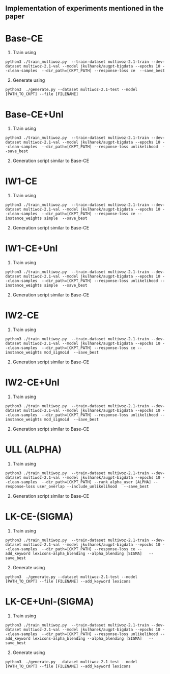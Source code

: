## Implementation of experiments mentioned in the paper

# Base-CE

1.   Train using
```
python3 ./train_multiwoz.py  --train-dataset multiwoz-2.1-train --dev-dataset multiwoz-2.1-val --model jkulhanek/augpt-bigdata --epochs 10 --clean-samples  --dir_path=[CKPT_PATH] --response-loss ce  --save_best
```
2.   Generate using

```
python3  ./generate.py --dataset multiwoz-2.1-test --model [PATH_TO_CKPT] --file [FILENAME]

```

# Base-CE+Unl

1.   Train using
```
python3 ./train_multiwoz.py  --train-dataset multiwoz-2.1-train --dev-dataset multiwoz-2.1-val --model jkulhanek/augpt-bigdata --epochs 10 --clean-samples  --dir_path=[CKPT_PATH] --response-loss unlikelihood  --save_best
```
2.    Generation script similar to Base-CE

# IW1-CE

1.   Train using
```
python3 ./train_multiwoz.py  --train-dataset multiwoz-2.1-train --dev-dataset multiwoz-2.1-val --model jkulhanek/augpt-bigdata --epochs 10 --clean-samples  --dir_path=[CKPT_PATH] --response-loss ce --instance_weights simple  --save_best
```
2.    Generation script similar to Base-CE

# IW1-CE+Unl

1.   Train using
```
python3 ./train_multiwoz.py  --train-dataset multiwoz-2.1-train --dev-dataset multiwoz-2.1-val --model jkulhanek/augpt-bigdata --epochs 10 --clean-samples  --dir_path=[CKPT_PATH] --response-loss unlikelihood --instance_weights simple  --save_best
```
2.    Generation script similar to Base-CE

# IW2-CE

1.   Train using
```
python3 ./train_multiwoz.py  --train-dataset multiwoz-2.1-train --dev-dataset multiwoz-2.1-val --model jkulhanek/augpt-bigdata --epochs 10 --clean-samples  --dir_path=[CKPT_PATH] --response-loss ce --instance_weights mod_sigmoid  --save_best
```
2.    Generation script similar to Base-CE

# IW2-CE+Unl

1.   Train using
```
python3 ./train_multiwoz.py  --train-dataset multiwoz-2.1-train --dev-dataset multiwoz-2.1-val --model jkulhanek/augpt-bigdata --epochs 10 --clean-samples  --dir_path=[CKPT_PATH] --response-loss unlikelihood --instance_weights mod_sigmoid  --save_best
```
2.    Generation script similar to Base-CE


# ULL (ALPHA)

1.   Train using
```
python3 ./train_multiwoz.py  --train-dataset multiwoz-2.1-train --dev-dataset multiwoz-2.1-val --model jkulhanek/augpt-bigdata --epochs 10 --clean-samples  --dir_path=[CKPT_PATH] --rank_alpha_user [ALPHA] --response-loss user_overlap --include_unlikelihood   --save_best
```
2.    Generation script similar to Base-CE

# LK-CE-(SIGMA)

1.   Train using
```
python3 ./train_multiwoz.py  --train-dataset multiwoz-2.1-train --dev-dataset multiwoz-2.1-val --model jkulhanek/augpt-bigdata --epochs 10 --clean-samples  --dir_path=[CKPT_PATH] --response-loss ce --add_keyword lexicons-alpha_blending --alpha_blending [SIGMA]   --save_best
```
2.    Generate using
```
python3  ./generate.py --dataset multiwoz-2.1-test --model [PATH_TO_CKPT] --file [FILENAME] --add_keyword lexicons
```

# LK-CE+Unl-(SIGMA)

1.   Train using
```
python3 ./train_multiwoz.py  --train-dataset multiwoz-2.1-train --dev-dataset multiwoz-2.1-val --model jkulhanek/augpt-bigdata --epochs 10 --clean-samples  --dir_path=[CKPT_PATH] --response-loss unlikelihood --add_keyword lexicons-alpha_blending --alpha_blending [SIGMA]   --save_best
```
2.    Generate using
```
python3  ./generate.py --dataset multiwoz-2.1-test --model [PATH_TO_CKPT] --file [FILENAME] --add_keyword lexicons
```
